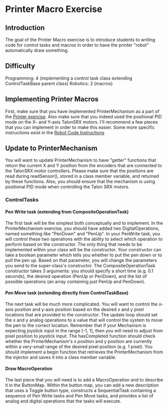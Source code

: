 # Printer Macro Exercise

## Introduction
The goal of the Printer Macro exercise is to introduce students to writing code for control tasks and macros in order to have the printer "robot" automatically draw something.

## Difficulty
Programming: 4 (implementing a control task class extending ControlTaskBase parent class)
Robotics: 2 (macros)

## Implementing Printer Macros
First, make sure that you have implemented PrinterMechanism as a part of the [Printer exercise](#/PrinterExercise.md).  Also make sure that you indeed used the positional PID mode on the X- and Y-axis TalonSRX motors.  I'll recommend a few pieces that you can implement in order to make this easier.  Some more specific instructions exist in the [Robot Code Instructions](#/RobotCodeInstructions/RobotCodeInstructions.md)

## Update to PrinterMechanism
You will want to update PrinterMechanism to have "getter" functions that return the current X and Y position from the encoders that are connected to the TalonSRX motor controllers.  Please make sure that the positions are read during readSensor(), stored in a class member variable, and returned by these functions.  Also, you should ensure that the mechanism is using positional PID mode when controlling the Talon SRX motors.

### ControlTasks
#### Pen Write task (extending from CompositeOperationTask)
The first task will be the simplest both conceptually and to implement.  In the PrinterMechanism exercise, you should have added two DigitalOperations, named something like "PenDown" and "PenUp".  In your PenWrite task, you will control these two operations with the ability to select which operation to perform based on the constructor.  The only thing that needs to be implemented within your class will be the constructor.  Your constructor can take a boolean parameter which tells you whether to put the pen down or to pull the pen up.  Based on that parameter, you will change the parameters you send to the super-class's constructor.  The CompositeOperationTask constructor takes 3 arguments: you should specify a short time (e.g. 0.1 seconds), the desired operation (PenUp or PenDown), and the list of possible operations (an array containing just PenUp and PenDown).

#### Pen Move task (extending directly from ControlTaskBase)
The next task will be much more complicated.  You will want to control the x-axis position and y-axis position based on the desired x and y pixel locations that are provided to the constructor.  The update loop should set the x and y analog operations to a value that will control the system to move the pen to the correct location.  Remember that if your Mechanism is expecting joystick input in the range \[-1, 1\], then you will need to adjust from pixel position to joystick input.  The hasCompleted function should check whether the PrinterMechanism's x position and y position are currently within a very-small range of the desired pixel position (e.g. 1 pixel).  You should implement a begin function that retrieves the PrinterMechanism from the injector and saves it into a class member variable.

#### Draw MacroOperation
The last piece that you will need is to add a MacroOperation and to describe it in the ButtonMap.  Within the button map, you can add a new description that uses a Toggle button type, constructs a SequentialTask containing a sequence of Pen Write tasks and Pen Move tasks, and provides a list of analog and digital operations that the tasks will execute.
